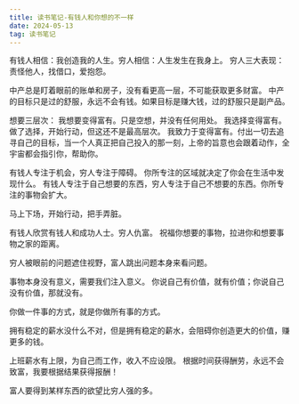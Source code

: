```yaml
---
title: 读书笔记-有钱人和你想的不一样
date: 2024-05-13
tag: 读书笔记
---
```

有钱人相信：我创造我的人生。穷人相信：人生发生在我身上。
穷人三大表现：责怪他人，找借口，爱抱怨。

中产总是盯着眼前的账单和房子，没有看更高一层，不可能获取更多财富。
中产的目标只是过的舒服，永远不会有钱。如果目标是赚大钱，过的舒服只是副产品。

想要三层次：
我想要变得富有。只是空想，并没有任何用处。
我选择变得富有。做了选择，开始行动，但这还不是最高层次。
我致力于变得富有。付出一切去追寻自己的目标，当一个人真正把自己投入的那一刻，上帝的旨意也会跟着动作，全宇宙都会指引你，帮助你。

有钱人专注于机会，穷人专注于障碍。
你所专注的区域就决定了你会在生活中发现什么。 有钱人专注于自己想要的东西，穷人专注于自己不想要的东西。你所专注的事物会扩大。

马上下场，开始行动，把手弄脏。

有钱人欣赏有钱人和成功人士。穷人仇富。
祝福你想要的事物，拉进你和想要事物之家的距离。

穷人被眼前的问题遮住视野，富人跳出问题本身来看问题。

事物本身没有意义，需要我们注入意义。
你说自己有价值，就有价值；你说自己没有价值，那就没有。

你做一件事的方式，就是你做所有事的方式。

拥有稳定的薪水没什么不对，但是拥有稳定的薪水，会阻碍你创造更大的价值，赚更多的钱。

上班薪水有上限，为自己而工作，收入不应设限。
根据时间获得酬劳，永远不会致富，我要根据结果获得报酬！

富人要得到某样东西的欲望比穷人强的多。